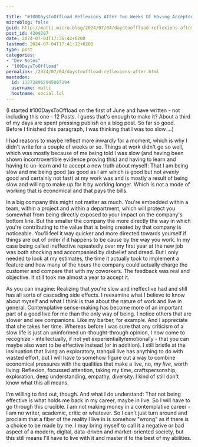 ```yaml
---

title: "#100DaysToOffload Reflexions After Two Weeks Of Having Accepted My Ineffectiveness"
microblog: false
guid: http://matti.micro.blog/2024/07/04/daystooffload-reflexions-after.html
post_id: 4209207
date: 2024-07-04T17:36:42+0200
lastmod: 2024-07-04T17:41:12+0200
type: post
categories:
- "Dev Notes"
- "100DaysToOffload"
permalink: /2024/07/04/daystooffload-reflexions-after.html
mastodon:
  id: 112728962945807294
  username: matti
  hostname: social.lol
---
```

(I started #100DaysToOffload on the first of June and have written - not including this one - 12 Posts. I guess that's enough to make it? About a third of my days are spent pressing publish on a blog post. So far so good. Before I finished this paragraph, I was thinking that I was too slow ...)

I had reasons to maybe reflect more inwardly for a moment, which is why I didn't write for a couple of weeks or so. Things at work didn't go so well, which was mostly because of me being told I was slow (and having been shown incontrovertible evidence proving this) and having to learn and having to un-learn and to accept a new truth about myself: That I am being slow and me being good (as good as I am which is good but not _evenly_ good and certainly not fast) at my work was and is mostly a result of being slow and willing to make up for it by working longer. Which is not a mode of working that is economical and that pays the bills.

In a big company this might not matter as much. You're embedded within a team, within a project and within a department, which will protect you somewhat from being directly exposed to your impact on the company's bottom line. But the smaller the company the more directly the way in which you're contributing to the value that is being created by that company is noticeable. You'll feel it way quicker and more directed towards yourself if things are out of order if it happens to be cause by the way you work. In my case being called ineffective repeatedly over my first year at the new job was both shocking and accompanied by disbelief and dread. But I only needed to look at my estimates, the time it actually took to implement a feature and how many of the hours the company could actually charge the customer and compare that with my coworkers. The feedback was real and objective. It still took me almost a year to accept it.

As you can imagine: Realizing that you're slow and ineffective had and still has all sorts of cascading side effects. I reexamine what I believe to know about myself and what I think is true about the nature of work and live in general. Contemplative sense-making has become more of an important part of a good live for me than the only way of being. I notice others that are slower and see companions. Like my barber, for example. And I appreciate that she takes her time. Whereas before I was sure that any criticism of a slow life is just an uninformed un-thought-through opinion, I now come to recognize - intellectually, if not yet experientially/emotionally - that you can maybe also want to be effective instead (or in addition). I still bristle at the insinuation that living an exploratory, tranquil live has anything to do with wasted effort, but I will have to somehow figure out a way to combine economical pressures with the qualities that make a live, no, _my live_, worth living: Reflexion, focussed attention, taking my time, craftspersonship, exploration, deep understanding, empathy, diversity. I kind of still don't know what this all means.

I'm willing to find out, though. And what I do understand: That not being effective is what holds me back in my career, maybe in live. So I will have to go through this crucible. I am not making money in a contemplative career - I am no writer, academic, critic or whatever. So I can't just turn around and proclaim that a fiber of the reality I live in is somehow "wrong" as if there is a choice to be made by me. I may bring myself to call it a negative or bad aspect of a modern, digital, data-driven and market-oriented society, but this still means I'll have to live with it and master it to the best of my abilities.
